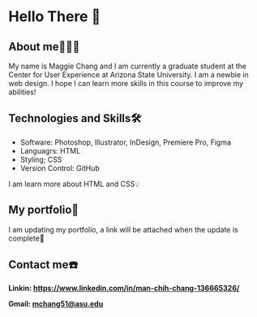 # Hello There 👋

## About me🙋🏻‍♀️ 

My name is Maggie Chang and I am currently a graduate student at the Center for User Experience at Arizona State University. I am a newbie in web design. I hope I can learn more skills in this course to improve my abilities!


## Technologies and Skills🛠️

* Software: Photoshop, Illustrator, InDesign, Premiere Pro, Figma
* Languagrs: HTML
* Styling; CSS
* Version Control: GitHub

I am learn more about HTML and CSS💡

## My portfolio💼

I am updating my portfolio, a link will be attached when the update is complete🔗

## Contact me☎️

**Linkin: https://www.linkedin.com/in/man-chih-chang-136665326/**

**Gmail: mchang51@asu.edu**
